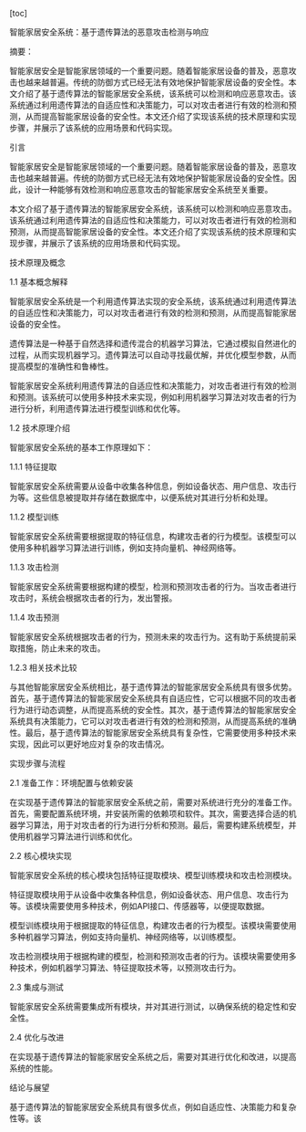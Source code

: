 
[toc]                    
                
                
智能家居安全系统：基于遗传算法的恶意攻击检测与响应

摘要：

智能家居安全是智能家居领域的一个重要问题。随着智能家居设备的普及，恶意攻击也越来越普遍。传统的防御方式已经无法有效地保护智能家居设备的安全性。本文介绍了基于遗传算法的智能家居安全系统，该系统可以检测和响应恶意攻击。该系统通过利用遗传算法的自适应性和决策能力，可以对攻击者进行有效的检测和预测，从而提高智能家居设备的安全性。本文还介绍了实现该系统的技术原理和实现步骤，并展示了该系统的应用场景和代码实现。

引言

智能家居安全是智能家居领域的一个重要问题。随着智能家居设备的普及，恶意攻击也越来越普遍。传统的防御方式已经无法有效地保护智能家居设备的安全性。因此，设计一种能够有效检测和响应恶意攻击的智能家居安全系统至关重要。

本文介绍了基于遗传算法的智能家居安全系统，该系统可以检测和响应恶意攻击。该系统通过利用遗传算法的自适应性和决策能力，可以对攻击者进行有效的检测和预测，从而提高智能家居设备的安全性。本文还介绍了实现该系统的技术原理和实现步骤，并展示了该系统的应用场景和代码实现。

技术原理及概念

1.1 基本概念解释

智能家居安全系统是一个利用遗传算法实现的安全系统，该系统通过利用遗传算法的自适应性和决策能力，可以对攻击者进行有效的检测和预测，从而提高智能家居设备的安全性。

遗传算法是一种基于自然选择和遗传混合的机器学习算法，它通过模拟自然进化的过程，从而实现机器学习。遗传算法可以自动寻找最优解，并优化模型参数，从而提高模型的准确性和鲁棒性。

智能家居安全系统利用遗传算法的自适应性和决策能力，对攻击者进行有效的检测和预测。该系统可以使用多种技术来实现，例如利用机器学习算法对攻击者的行为进行分析，利用遗传算法进行模型训练和优化等。

1.2 技术原理介绍

智能家居安全系统的基本工作原理如下：

1.1.1 特征提取

智能家居安全系统需要从设备中收集各种信息，例如设备状态、用户信息、攻击行为等。这些信息被提取并存储在数据库中，以便系统对其进行分析和处理。

1.1.2 模型训练

智能家居安全系统需要根据提取的特征信息，构建攻击者的行为模型。该模型可以使用多种机器学习算法进行训练，例如支持向量机、神经网络等。

1.1.3 攻击检测

智能家居安全系统需要根据构建的模型，检测和预测攻击者的行为。当攻击者进行攻击时，系统会根据攻击者的行为，发出警报。

1.1.4 攻击预测

智能家居安全系统根据攻击者的行为，预测未来的攻击行为。这有助于系统提前采取措施，防止未来的攻击。

1.2.3 相关技术比较

与其他智能家居安全系统相比，基于遗传算法的智能家居安全系统具有很多优势。首先，基于遗传算法的智能家居安全系统具有自适应性，它可以根据不同的攻击者行为进行动态调整，从而提高系统的安全性。其次，基于遗传算法的智能家居安全系统具有决策能力，它可以对攻击者进行有效的检测和预测，从而提高系统的准确性。最后，基于遗传算法的智能家居安全系统具有复杂性，它需要使用多种技术来实现，因此可以更好地应对复杂的攻击情况。

实现步骤与流程

2.1 准备工作：环境配置与依赖安装

在实现基于遗传算法的智能家居安全系统之前，需要对系统进行充分的准备工作。首先，需要配置系统环境，并安装所需的依赖项和软件。其次，需要选择合适的机器学习算法，用于对攻击者的行为进行分析和预测。最后，需要构建系统模型，并使用机器学习算法进行训练和优化。

2.2 核心模块实现

智能家居安全系统的核心模块包括特征提取模块、模型训练模块和攻击检测模块。

特征提取模块用于从设备中收集各种信息，例如设备状态、用户信息、攻击行为等。该模块需要使用多种技术，例如API接口、传感器等，以便提取数据。

模型训练模块用于根据提取的特征信息，构建攻击者的行为模型。该模块需要使用多种机器学习算法，例如支持向量机、神经网络等，以训练模型。

攻击检测模块用于根据构建的模型，检测和预测攻击者的行为。该模块需要使用多种技术，例如机器学习算法、特征提取技术等，以预测攻击行为。

2.3 集成与测试

智能家居安全系统需要集成所有模块，并对其进行测试，以确保系统的稳定性和安全性。

2.4 优化与改进

在实现基于遗传算法的智能家居安全系统之后，需要对其进行优化和改进，以提高系统的性能。

结论与展望

基于遗传算法的智能家居安全系统具有很多优点，例如自适应性、决策能力和复杂性等。该

